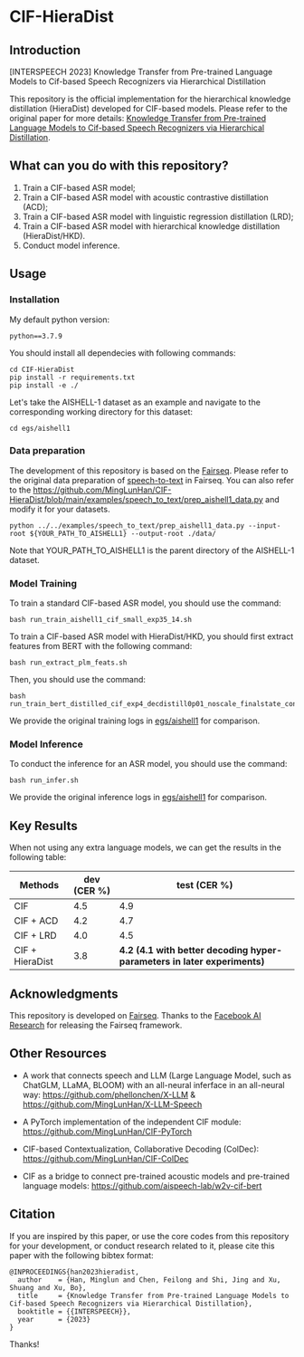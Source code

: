 # CIF-HieraDist

## Introduction
[INTERSPEECH 2023] Knowledge Transfer from Pre-trained Language Models to Cif-based Speech Recognizers via Hierarchical Distillation 

This repository is the official implementation for the hierarchical knowledge distillation (HieraDist) developed for CIF-based models. Please refer to the original paper for more details: [Knowledge Transfer from Pre-trained Language Models to Cif-based Speech Recognizers via Hierarchical Distillation](https://arxiv.org/abs/2301.13003). 

## What can you do with this repository?

1. Train a CIF-based ASR model; 
2. Train a CIF-based ASR model with acoustic contrastive distillation (ACD);
3. Train a CIF-based ASR model with linguistic regression distillation (LRD);
4. Train a CIF-based ASR model with hierarchical knowledge distillation (HieraDist/HKD).
5. Conduct model inference.  

## Usage

### Installation

My default python version:
```
python==3.7.9
```

You should install all dependecies with following commands:
```
cd CIF-HieraDist
pip install -r requirements.txt
pip install -e ./
```

Let's take the AISHELL-1 dataset as an example and navigate to the corresponding working directory for this dataset:
```
cd egs/aishell1
```

### Data preparation

The development of this repository is based on the [Fairseq](https://github.com/facebookresearch/fairseq). Please refer to the original data preparation of [speech-to-text](https://github.com/facebookresearch/fairseq/tree/main/examples/speech_to_text) in Fairseq. You can also refer to the https://github.com/MingLunHan/CIF-HieraDist/blob/main/examples/speech_to_text/prep_aishell1_data.py and modify it for your datasets.

```
python ../../examples/speech_to_text/prep_aishell1_data.py --input-root ${YOUR_PATH_TO_AISHELL1} --output-root ./data/
```

Note that YOUR_PATH_TO_AISHELL1 is the parent directory of the AISHELL-1 dataset. 

### Model Training

To train a standard CIF-based ASR model, you should use the command:
```
bash run_train_aishell1_cif_small_exp35_14.sh
```

To train a CIF-based ASR model with HieraDist/HKD, you should first extract features from BERT with the following command:
```
bash run_extract_plm_feats.sh
```
Then, you should use the command:
```
bash run_train_bert_distilled_cif_exp4_decdistill0p01_noscale_finalstate_contrastiveloss1p0_conttemp0p02_rmvrpt_neg700.sh
```

We provide the original training logs in [egs/aishell1](https://github.com/MingLunHan/CIF-HieraDist/tree/main/egs/aishell1) for comparison. 

### Model Inference

To conduct the inference for an ASR model, you should use the command:
```
bash run_infer.sh
```

We provide the original inference logs in [egs/aishell1](https://github.com/MingLunHan/CIF-HieraDist/tree/main/egs/aishell1) for comparison. 

## Key Results

When not using any extra language models, we can get the results in the following table:

| Methods | dev (CER \%) | test (CER \%) |
| --- | --- | --- |
| CIF | 4.5 | 4.9 |
| CIF + ACD | 4.2 | 4.7 |
| CIF + LRD | 4.0 | 4.5 |
| CIF + HieraDist | 3.8 | **4.2 (4.1 with better decoding hyper-parameters in later experiments)** |

## Acknowledgments

This repository is developed on [Fairseq](https://github.com/facebookresearch/fairseq). Thanks to the [Facebook AI Research](https://ai.facebook.com/) for releasing the Fairseq framework.

## Other Resources

- A work that connects speech and LLM (Large Language Model, such as ChatGLM, LLaMA, BLOOM) with an all-neural inferface in an all-neural way: https://github.com/phellonchen/X-LLM & https://github.com/MingLunHan/X-LLM-Speech

- A PyTorch implementation of the independent CIF module: https://github.com/MingLunHan/CIF-PyTorch

- CIF-based Contextualization, Collaborative Decoding (ColDec): https://github.com/MingLunHan/CIF-ColDec

- CIF as a bridge to connect pre-trained acoustic models and pre-trained language models: https://github.com/aispeech-lab/w2v-cif-bert

## Citation

If you are inspired by this paper, or use the core codes from this repository for your development, or conduct research related to it, please cite this paper with the following bibtex format:

```
@INPROCEEDINGS{han2023hieradist,
  author    = {Han, Minglun and Chen, Feilong and Shi, Jing and Xu, Shuang and Xu, Bo},
  title     = {Knowledge Transfer from Pre-trained Language Models to Cif-based Speech Recognizers via Hierarchical Distillation},
  booktitle = {{INTERSPEECH}},
  year      = {2023}
}
```

Thanks!
